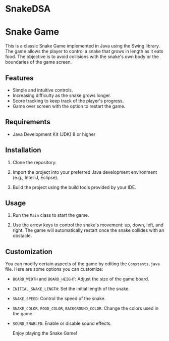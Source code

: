 # SnakeDSA
# Snake Game

This is a classic Snake Game implemented in Java using the Swing library. The game allows the player to control a snake that grows in length as it eats food. The objective is to avoid collisions with the snake's own body or the boundaries of the game screen.


## Features

- Simple and intuitive controls.
- Increasing difficulty as the snake grows longer.
- Score tracking to keep track of the player's progress.
- Game over screen with the option to restart the game.

## Requirements

- Java Development Kit (JDK) 8 or higher

## Installation

1. Clone the repository:

2. Import the project into your preferred Java development environment (e.g., IntelliJ, Eclipse).

3. Build the project using the build tools provided by your IDE.

## Usage

1. Run the `Main` class to start the game.

2. Use the arrow keys to control the snake's movement: up, down, left, and right. The game will automatically restart once the snake collides with an obstacle.

## Customization

You can modify certain aspects of the game by editing the `Constants.java` file. Here are some options you can customize:

- `BOARD_WIDTH` and `BOARD_HEIGHT`: Adjust the size of the game board.
- `INITIAL_SNAKE_LENGTH`: Set the initial length of the snake.
- `SNAKE_SPEED`: Control the speed of the snake.
- `SNAKE_COLOR`, `FOOD_COLOR`, `BACKGROUND_COLOR`: Change the colors used in the game.
- `SOUND_ENABLED`: Enable or disable sound effects.

     Enjoy playing the Snake Game!
